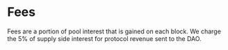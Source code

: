 # Fees

Fees are a portion of pool interest that is gained on each block. We charge the 5% of supply side interest for protocol revenue sent to the DAO.
